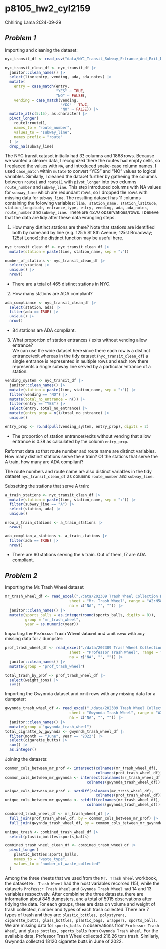 p8105_hw2_cyl2159
================
Chhiring Lama
2024-09-29

## *Problem 1*

Importing and cleaning the dataset:

``` r
nyc_transit_df <- read_csv("data/NYC_Transit_Subway_Entrance_And_Exit_Data.csv", na = c("NA", "", "")) 

nyc_transit_clean_df <- nyc_transit_df |> 
  janitor::clean_names() |> 
  select(line:entry, vending, ada, ada_notes) |> 
  mutate(
    entry = case_match(entry,
                       "YES" ~ TRUE,
                       "NO" ~ FALSE), 
    vending = case_match(vending, 
                         "YES" ~ TRUE, 
                         "NO" ~ FALSE)) |> 
  mutate_at(c(5:15), as.character) |> 
  pivot_longer(
    route1:route11, 
    names_to = "route_number",
    values_to = "subway_line", 
    names_prefix = "route"
  ) |> 
  drop_na(subway_line) 
```

The NYC transit dataset initially had 32 columns and 1868 rows. Because
we wanted a cleaner data, I recognized there the routes had empty cells,
so I replaced the values with `NA`, and introduced snake-case column
names. I used `case_match` within `mutate` to convert “YES” and “NO”
values to logical variables. Similarly, I cleaned the dataset further by
gathering the columns between `route1` and `route11` with `pivot_longer`
into two columns `route_number` and `subway_line`. This step introduced
columns with NA values for `subway_line` which are redundant rows, so I
dropped the rows with missing data for `subway_line`. The resulting
dataset has 11 columns containing the following variables:
`line, station_name, station_latitude, station_longitude, entrance_type, entry, vending, ada, ada_notes, route_number`
and `subway_line`. There are 4270 observations/rows. I believe that the
data are tidy after these data wrangling steps.

1)  How many distinct stations are there? Note that stations are
    identified both by name and by line (e.g. 125th St 8th Avenue; 125st
    Broadway; 125st Lenox); the distinct function may be useful here.

``` r
nyc_transit_clean_df <- nyc_transit_clean_df |> 
  mutate(station = paste(line, station_name, sep = ":")) 

number_of_stations <- nyc_transit_clean_df |> 
  select(station) |> 
  unique() |> 
  nrow()
```

- There are a total of 465 distinct stations in NYC.

2)  How many stations are ADA compliant?

``` r
ada_compliance <- nyc_transit_clean_df |> 
  select(station, ada) |> 
  filter(ada == TRUE) |> 
  unique() |> 
  nrow()
```

- 84 stations are ADA compliant.

3)  What proportion of station entrances / exits without vending allow
    entrance?  
    We can use the wide dataset here since there each row is a distinct
    entrance/exit whereas in the tidy dataset (`nyc_transit_clean_df`) a
    single entrance is represented in multiple rows and each row there
    represents a single subway line served by a particular entrance of a
    station.

``` r
vending_system <- nyc_transit_df |> 
  janitor::clean_names() |> 
  mutate(station = paste(line, station_name, sep = ":")) |> 
  filter(vending == "NO") |> 
  mutate(total_no_entrance = n()) |> 
  filter(entry == "YES") |>
  select(entry, total_no_entrance) |> 
  mutate(entry_prop = n()/total_no_entrance) |> 
  unique() 
  
entry_prop <- round(pull(vending_system, entry_prop), digits = 2)
```

- The proportion of station entrances/exits without vending that allow
  entrance is 0.38 as calculated by the column `entry_prop`.  

Reformat data so that route number and route name are distinct
variables. How many distinct stations serve the A train? Of the stations
that serve the A train, how many are ADA compliant?

The route numbers and route name are also distinct variables in the tidy
dataset `nyc_transit_clean_df` as columns `route_number` and
`subway_line`.

Subsetting the stations that serve A train:

``` r
a_train_stations <- nyc_transit_clean_df |> 
  mutate(station = paste(line, station_name, sep = ":")) |> 
  filter(subway_line == "A") |> 
  select(station, ada) |> 
  unique()

nrow_a_train_stations <- a_train_stations |> 
  nrow()

ada_complian_a_stations <- a_train_stations |> 
  filter(ada == TRUE) |> 
  nrow()
```

- There are 60 stations serving the A train. Out of them, 17 are ADA
  compliant.

## *Problem 2*

Importing the Mr. Trash Wheel dataset:

``` r
mr_trash_wheel_df <- read_excel("./data/202309 Trash Wheel Collection Data.xlsx", 
                             sheet = "Mr. Trash Wheel", range = "A2:N586", 
                             na = c("NA", "", "")) |> 
  janitor::clean_names() |>
  mutate(sports_balls = as.integer(round(sports_balls, digits = 0)), 
         group = "mr_trash_wheel", 
         year = as.numeric(year))
```

Importing the Professor Trash Wheel dataset and omit rows with any
missing data for a dumpster:

``` r
prof_trash_wheel_df <- read_excel("./data/202309 Trash Wheel Collection Data.xlsx", 
                             sheet = "Professor Trash Wheel", range = "A2:M108",
                             na = c("NA", "", "")) |> 
  janitor::clean_names() |> 
  mutate(group = "prof_trash_wheel")

total_trash_by_prof <- prof_trash_wheel_df |> 
  select(weight_tons) |> 
  sum()
```

Importing the Gwynnda dataset and omit rows with any missing data for a
dumpster:

``` r
gwynnda_trash_wheel_df <- read_excel("./data/202309 Trash Wheel Collection Data.xlsx", 
                             sheet = "Gwynnda Trash Wheel", range = "A2:L157",
                             na = c("NA", "", "")) |> 
  janitor::clean_names() |> 
  mutate(group = "gwynnda_trash_wheel")
total_cigratte_by_gwynnda <- gwynnda_trash_wheel_df |> 
  filter(month == "June", year == "2022") |> 
  select(cigarette_butts) |> 
  sum() |> 
  as.integer()
```

Joining the datasets:

``` r
common_cols_between_mr_prof <- intersect(colnames(mr_trash_wheel_df), 
                                         colnames(prof_trash_wheel_df))
common_cols_between_mr_gwynnda <- intersect(colnames(mr_trash_wheel_df), 
                                     colnames(gwynnda_trash_wheel_df))

unique_cols_between_mr_prof <- setdiff(colnames(mr_trash_wheel_df), 
                                         colnames(prof_trash_wheel_df))
unique_cols_between_mr_gwynnda <- setdiff(colnames(mr_trash_wheel_df), 
                                     colnames(gwynnda_trash_wheel_df))

combined_trash_wheel_df <- mr_trash_wheel_df |> 
  full_join(prof_trash_wheel_df, by = common_cols_between_mr_prof) |> 
  full_join(gwynnda_trash_wheel_df, by = common_cols_between_mr_gwynnda)

unique_trash <- combined_trash_wheel_df |> 
  select(plastic_bottles:sports_balls) 

combined_trash_wheel_clean_df <- combined_trash_wheel_df |> 
  pivot_longer(
    plastic_bottles:sports_balls, 
    names_to = "waste_type", 
    values_to = "number_of_waste_collected"
  )
```

Among the three sheets that we used from the `Mr. Trash Wheel` workbook,
the dataset `Mr. Trash Wheel` had the most variables recorded (15),
while the datasets `Professor Trash Wheel` and `Gwynnda Trash Wheel` had
14 and 13 variables respectively. After combining the three datasets,
there are information about 845 dumpsters, and a total of 5915
observations after tidying the data. For each groups, there are data on
volume and weight of trash collected, number and types of each trash
collected. There are 7 types of trash and they are:
`plastic_bottles, polystyrene, cigarette_butts, glass_bottles, plastic_bags, wrappers, sports_balls`.
We are missing data for `sports_balls` in observations from
`Professor Trash Wheel`, and `glass_bottles, sports_balls` from
`Gwynnda Trash Wheel`. For the available data, Professor Trash Wheel
collected 216.26 tons trash. Similarly, Gwynnda collected 18120
cigarette butts in June of 2022.

